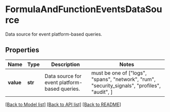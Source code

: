 # FormulaAndFunctionEventsDataSource

Data source for event platform-based queries.

## Properties
Name | Type | Description | Notes
------------ | ------------- | ------------- | -------------
**value** | **str** | Data source for event platform-based queries. |  must be one of ["logs", "spans", "network", "rum", "security_signals", "profiles", "audit", ]

[[Back to Model list]](README.md#documentation-for-models) [[Back to API list]](README.md#documentation-for-api-endpoints) [[Back to README]](README.md)


